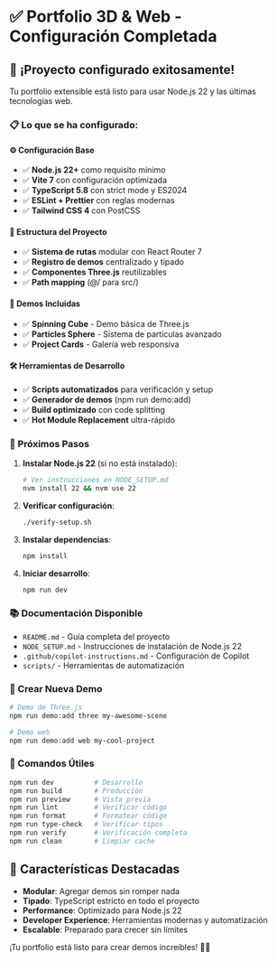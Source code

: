 # ✅ Portfolio 3D & Web - Configuración Completada

## 🎉 ¡Proyecto configurado exitosamente!

Tu portfolio extensible está listo para usar Node.js 22 y las últimas tecnologías web.

### 📋 Lo que se ha configurado:

#### ⚙️ Configuración Base
- ✅ **Node.js 22+** como requisito mínimo
- ✅ **Vite 7** con configuración optimizada
- ✅ **TypeScript 5.8** con strict mode y ES2024
- ✅ **ESLint + Prettier** con reglas modernas
- ✅ **Tailwind CSS 4** con PostCSS

#### 🎨 Estructura del Proyecto
- ✅ **Sistema de rutas** modular con React Router 7
- ✅ **Registro de demos** centralizado y tipado
- ✅ **Componentes Three.js** reutilizables
- ✅ **Path mapping** (@/ para src/)

#### 🚀 Demos Incluidas
- ✅ **Spinning Cube** - Demo básica de Three.js
- ✅ **Particles Sphere** - Sistema de partículas avanzado
- ✅ **Project Cards** - Galería web responsiva

#### 🛠️ Herramientas de Desarrollo
- ✅ **Scripts automatizados** para verificación y setup
- ✅ **Generador de demos** (npm run demo:add)
- ✅ **Build optimizado** con code splitting
- ✅ **Hot Module Replacement** ultra-rápido

### 🚀 Próximos Pasos

1. **Instalar Node.js 22** (si no está instalado):
   ```bash
   # Ver instrucciones en NODE_SETUP.md
   nvm install 22 && nvm use 22
   ```

2. **Verificar configuración**:
   ```bash
   ./verify-setup.sh
   ```

3. **Instalar dependencias**:
   ```bash
   npm install
   ```

4. **Iniciar desarrollo**:
   ```bash
   npm run dev
   ```

### 📚 Documentación Disponible

- `README.md` - Guía completa del proyecto
- `NODE_SETUP.md` - Instrucciones de instalación de Node.js 22
- `.github/copilot-instructions.md` - Configuración de Copilot
- `scripts/` - Herramientas de automatización

### 🎯 Crear Nueva Demo

```bash
# Demo de Three.js
npm run demo:add three my-awesome-scene

# Demo web
npm run demo:add web my-cool-project
```

### 🔧 Comandos Útiles

```bash
npm run dev          # Desarrollo
npm run build        # Producción
npm run preview      # Vista previa
npm run lint         # Verificar código
npm run format       # Formatear código
npm run type-check   # Verificar tipos
npm run verify       # Verificación completa
npm run clean        # Limpiar cache
```

## 🌟 Características Destacadas

- **Modular**: Agregar demos sin romper nada
- **Tipado**: TypeScript estricto en todo el proyecto
- **Performance**: Optimizado para Node.js 22
- **Developer Experience**: Herramientas modernas y automatización
- **Escalable**: Preparado para crecer sin límites

¡Tu portfolio está listo para crear demos increíbles! 🎨✨
